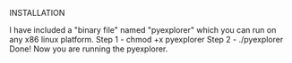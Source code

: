INSTALLATION

I have included a "binary file" named "pyexplorer" which you can run on any x86 linux platform.
    Step 1 - chmod +x pyexplorer
    Step 2 - ./pyexplorer
Done! Now you are running the pyexplorer.